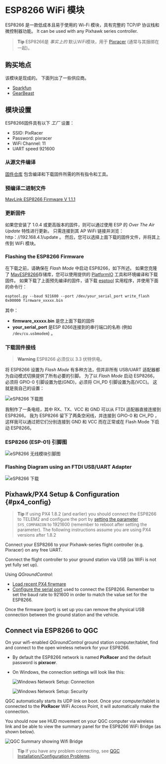 # ESP8266 WiFi 模块

ESP8266 是一款低成本且易于使用的 Wi-Fi 模块，具有完整的 TCP/IP 协议栈和微控制器功能。 It can be used with any Pixhawk series controller.

> **Tip** ESP8266是 *事实上的* 默认WiFi模块，用于 [Pixracer](../flight_controller/pixracer.md) (通常与其捆绑在一起)。

## 购买地点

该模块是现成的。 下面列出了一些供应商。

- [Sparkfun](https://www.sparkfun.com/products/13678)
- [GearBeast](https://us.gearbest.com/esp8266-wifi-module-_gear/)

## 模块设置

ESP8266固件具有以下 *工厂* 设置：

- SSID: PixRacer
- Password: pixracer
- WiFi Channel: 11
- UART speed 921600

### 从源文件编译

[固件仓库](https://github.com/dogmaphobic/mavesp8266) 包含编译和下载固件所需的所有指令和工具。

### 预编译二进制文件

[MavLink ESP8266 Firmware V 1.1.1](http://www.grubba.com/mavesp8266/firmware-1.1.1.bin)

### 更新固件

如果您安装了 1.0.4 或更高版本的固件，则可以通过使用 ESP 的 *Over The Air Update* 特性进行更新。 只需连接到其 AP WiFi 链接并浏览：http：//192.168.4.1/update 。 然后，您可以选择上面下载的固件文件，并将其上传到 WiFi 模块。

### Flashing the ESP8266 Firmware

在下载之前，请确保在 *Flash Mode* 中启动 ESP8266，如下所述。 如果您克隆了 [MavESP8266](https://github.com/dogmaphobic/mavesp8266)存储库，您可以使用提供的 [PlatformIO](http://platformio.org) 工具和环境编译和下载固件。 如果下载了上面预先编译的固件，请下载 [esptool](https://github.com/espressif/esptool) 实用程序，并使用下面的命令行：

    esptool.py --baud 921600 --port /dev/your_serial_port write_flash 0x00000 firmware_xxxxx.bin
    

其中：

- **firmware_xxxxx.bin** 是您上面下载的固件
- **your_serial_port** 是ESP 8266连接到的串行端口的名称 (例如 `/dev/cu.usbmodem`) 。

### 下载固件接线

> **Warning** ESP8266 必须仅以 3.3 伏特供电。

将 ESP8266 设置为 *Flash Mode* 有多种方法，但并非所有 USB/UART 适配器都为自动模式切换提供了所有必要的引脚。 为了以 *Flash Mode* 启动 ESP8266，必须将 GPIO-0 引脚设置为低(GND)，必须将 CH_PD 引脚设置为高(VCC)。 这就是我自己的设置：

![eSP8266 下载图](../../assets/hardware/telemetry/esp8266_flashing_rig.jpg)

我制作了一条电缆，其中 RX、TX、VCC 和 GND 可以从 FTDI 适配器直接连接到 ESP8266。 我为 ESP8266 留下了两条空闲线，并连接到 GPIO-0 和 CH_PD ，这样我可以通过把它们分别连接到 GND 和 VCC 而在正常或在 Flash Mode 下启动 ESP8266。

### ESP8266 (ESP-01) 引脚图

![eSP8266 无线模块引脚图](../../assets/hardware/telemetry/esp8266_pinout.jpg)

### Flashing Diagram using an FTDI USB/UART Adapter

![eSP8266 下载](../../assets/hardware/telemetry/esp8266_flashing_ftdi.jpg)

## Pixhawk/PX4 Setup & Configuration {#px4_config}

> **Tip** If using PX4 1.8.2 (and earlier) you should connect the ESP8266 to TELEM2 and configure the port by [setting the parameter](../advanced_config/parameters.md) `SYS_COMPANION` to 1921600 (remember to reboot after setting the parameter). The following instructions assume you are using PX4 versions after 1.8.2

Connect your ESP8266 to your Pixhawk-series flight controller (e.g. Pixracer) on any free UART.

Connect the flight controller to your ground station via USB (as WiFi is not yet fully set up).

Using *QGroundControl*:

- [Load recent PX4 firwmare](../config/firmware.md)
- [Configure the serial port](../peripherals/serial_configuration.md) used to connect the ESP8266. Remember to set the baud rate to 921600 in order to match the value set for the ESP8266.

Once the firmware (port) is set up you can remove the physical USB connection between the ground station and the vehicle.

## Connect via ESP8266 to QGC

On your wifi-enabled *QGroundControl* ground station computer/tablet, find and connect to the open wireless network for your ESP8266.

- By default the ESP8266 network is named **PixRacer** and the default password is **pixracer**.
- On Windows, the connection settings will look like this:
    
    ![Windows Network Setup: Connection](../../assets/peripherals/pixracer_network_setup_connection_windows.png)
    
    ![Windows Network Setup: Security](../../assets/peripherals/pixracer_network_setup_security_windows.png)

QGC automatically starts its UDP link on boot. Once your computer/tablet is connected to the **PixRacer** WiFi Access Point, it will automatically make the connection.

You should now see HUD movement on your QGC computer via wireless link and be able to view the summary panel for the ESP8266 WiFi Bridge (as shown below).

![QGC Summary showing Wifi Bridge](../../assets/qgc/summary/wifi_bridge.png)

> **Tip** If you have any problem connecting, see [QGC Installation/Configuration Problems](https://docs.qgroundcontrol.com/en/Support/troubleshooting_qgc.html#waiting_for_connection).